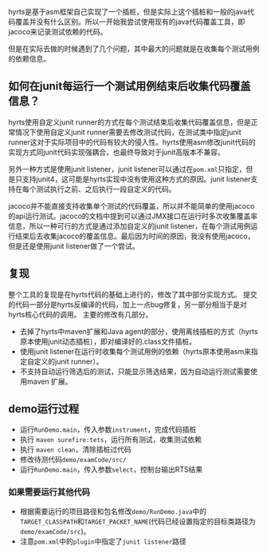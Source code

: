 hyrts是基于asm框架自己实现了一个插桩，但是实际上这个插桩和一般的java代码覆盖并没有什么区别。所以一开始我尝试使用现有的java代码覆盖工具，即jacoco来记录测试依赖的代码。

但是在实际去做的时候遇到了几个问题，其中最大的问题就是在收集每个测试用例的依赖信息。

## 如何在junit每运行一个测试用例结束后收集代码覆盖信息？
hyrts使用自定义junit runner的方式在每个测试结束后收集代码覆盖信息，但是正常情况下使用自定义junit runner需要去修改测试代码，在测试类中指定junit runner这对于实际项目中的代码有较大的侵入性。hyrts使用asm修改junit代码的实现方式同junit代码实现强耦合，也最终导致对于junit高版本不兼容。

另外一种方式是使用junit listener，junit listener可以通过在`pom.xml`只指定，但是只支持junit4，这可能是hyrts实现中没有使用这种方式的原因。junit listener支持在每个测试执行之前、之后执行一段自定义的代码。

jacoco并不能直接支持收集单个测试的代码覆盖，所以并不能简单的使用jacoco的api运行测试。jacoco的文档中提到可以通过JMX接口在运行时多次收集覆盖率信息，所以一种可行的方式是通过添加自定义的junit listener，在每个测试用例运行结束后去收集jacoco的覆盖信息。最后因为时间的原因，我没有使用jacoco，但是还是使用junit listener做了一个尝试。


## 复现
整个工具的复现是在hyrts代码的基础上进行的，修改了其中部分实现方式。
提交的代码一部分是hyrts反编译的代码，加上一点bug修复，另一部分相当于是对hyrts核心代码的调用。
主要的修改有几部分。
- 去掉了hyrts中maven扩展和Java agent的部分，使用离线插桩的方式（hyrts原本使用junit动态插桩），即对编译好的.class文件插桩。
- 使用junit listener在运行时收集每个测试用例的依赖（hyrts原本使用asm来指定自定义的junit runner）。
- 不支持自动运行筛选后的测试，只能显示筛选结果，因为自动运行测试需要使用maven 扩展。

## demo运行过程
- 运行`RunDemo.main`，传入参数`instrument`，完成代码插桩
- 执行 `maven surefire:tets`，运行所有测试，收集测试依赖
- 执行 `maven clean`，清除插桩过代码
- 修改待测代码`demo/examCode/src/`
- 运行`RunDemo.main`，传入参数`select`，控制台输出RTS结果

### 如果需要运行其他代码
- 根据需要运行的项目路径和包名修改`demo/RunDemo.java`中的`TARGET_CLASSPATH`和`TARGET_PACKET_NAME`(代码已经设置指定的目标类路径为`demo/examCode/src`)。
- 注意`pom.xml`中的`plugin`中指定了`junit listener`路径
